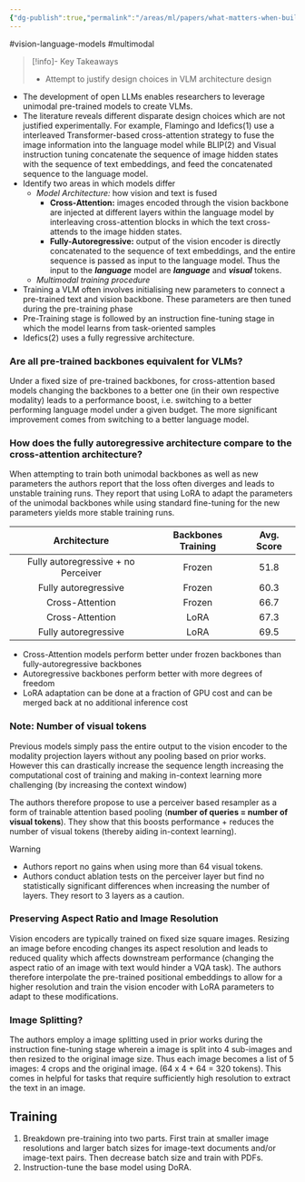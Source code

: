 ```yaml
---
{"dg-publish":true,"permalink":"/areas/ml/papers/what-matters-when-building-vision-language-models/"}
---
```


#vision-language-models #multimodal

> [!info]- Key Takeaways
> * Attempt to justify design choices in VLM architecture design

* The development of open LLMs enables researchers to leverage unimodal pre-trained models to create VLMs.
* The literature reveals different disparate design choices which are not justified experimentally. For example, Flamingo and Idefics(1) use a interleaved Transformer-based cross-attention strategy to fuse the image information into the language model while BLIP(2) and Visual instruction tuning concatenate the sequence of image hidden states with the sequence of text embeddings, and feed the concatenated sequence to the language model.
* Identify two areas in which models differ
	* *Model Architecture:* how vision and text is fused 
		* **Cross-Attention:** images encoded through the vision backbone are injected at different layers within the language model by interleaving cross-attention blocks in which the text cross-attends to the image hidden states.
		* **Fully-Autoregressive:** output of the vision encoder is directly concatenated to the sequence of text embeddings, and the entire sequence is passed as input to the language model. Thus the input to the ***language*** model are ***language*** and ***visual*** tokens.
	* *Multimodal training procedure*
* Training a VLM often involves initialising new parameters to connect a pre-trained text and vision backbone. These parameters are then tuned during the pre-training phase
* Pre-Training stage is followed by an instruction fine-tuning stage in which the model learns from task-oriented samples
* Idefics(2) uses a fully regressive architecture.
### Are all pre-trained backbones equivalent for VLMs?
Under a fixed size of pre-trained backbones, for cross-attention based models changing the backbones to a better one (in their own respective modality) leads to a performance boost, i.e. switching to a better performing language model under a given budget. The more significant improvement comes from switching to a better language model.
### How does the fully autoregressive architecture compare to the cross-attention architecture?
When attempting to train both unimodal backbones as well as new parameters the authors report that the loss often diverges and leads to unstable training runs. They report that using LoRA to adapt the parameters of the unimodal backbones while using standard fine-tuning for the new parameters yields more stable training runs.

|          **Architecture**           | **Backbones Training** | **Avg. Score** |
| :---------------------------------: | :--------------------: | :------------: |
| Fully autoregressive + no Perceiver |         Frozen         |      51.8      |
|        Fully autoregressive         |         Frozen         |      60.3      |
|           Cross-Attention           |         Frozen         |      66.7      |
|           Cross-Attention           |          LoRA          |      67.3      |
|        Fully autoregressive         |          LoRA          |      69.5      |

* Cross-Attention models perform better under frozen backbones than fully-autoregressive backbones
* Autoregressive backbones perform better with more degrees of freedom
* LoRA adaptation can be done at a fraction of GPU cost and can be merged back at no additional inference cost
### Note: Number of visual tokens
Previous models simply pass the entire output to the vision encoder to the modality projection layers without any pooling based on prior works. However this can drastically increase the sequence length increasing the computational cost of training and making in-context learning more challenging (by increasing the context window)

The authors therefore propose to use a perceiver based resampler as a form of trainable attention based pooling (**number of queries = number of visual tokens**). They show that this boosts performance + reduces the number of visual tokens (thereby aiding in-context learning).

> [!warning] 
> * Authors report no gains when using more than 64 visual tokens.
> * Authors conduct ablation tests on the perceiver layer but find no statistically significant differences when increasing the number of layers. They resort to 3 layers as a caution.

### Preserving Aspect Ratio and Image Resolution
Vision encoders are typically trained on fixed size square images. Resizing an image before encoding changes its aspect resolution and leads to reduced quality which affects downstream performance (changing the aspect ratio of an image with text would hinder a VQA task).
The authors therefore interpolate the pre-trained positional embeddings to allow for a higher resolution and train the vision encoder with LoRA parameters to adapt to these modifications.
### Image Splitting?
The authors employ a image splitting used in prior works during the instruction fine-tuning stage wherein a image is split into 4 sub-images and then resized to the original image size. Thus each image becomes a list of 5 images: 4 crops and the original image. (64 x 4 + 64 = 320 tokens). This comes in helpful for tasks that require sufficiently high resolution to extract the text in an image.

## Training
 1. Breakdown pre-training into two parts. First train at smaller image resolutions and larger batch sizes for image-text documents and/or image-text pairs. Then decrease batch size and train with PDFs.
 2. Instruction-tune the base model using DoRA.